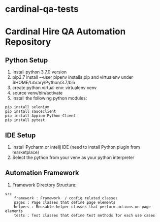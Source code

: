 # cardinal-qa-tests

# Cardinal Hire QA Automation Repository

## Python Setup
1. Install python 3.7.0 version
2. pip3.7 install --user pipenv
installs pip and virtualenv under $HOME/Library/Python/3.7/bin
3. create python virtual env: virtualenv venv
4. source venv/bin/activate
5. Install the following python modules:
```pip install requests
pip install selenium
pip install sauceclient
pip install Appium-Python-Client
pip install pytest
```

## IDE Setup
1. Install Pycharm or intellj IDE (need to install Python plugin from marketplace)
2. Select the python from your venv as your python interpreter

## Automation Framework
1. Framework Directory Structure:

```
src
    framework : Framework  / config related classes
    pages : Page classes that define page elements
    helpers : Reusable helper classes that perform actions on page elements
    tests : Test classes that define test methods for each use cases
```
